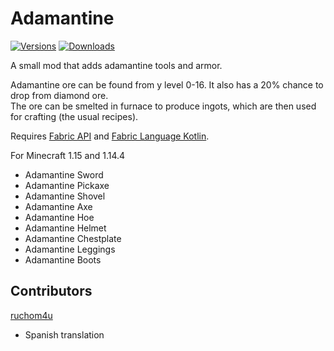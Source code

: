 # Adamantine

[![Versions](https://cf.way2muchnoise.eu/versions/adamantine.svg)](https://www.curseforge.com/minecraft/mc-mods/adamantine)
[![Downloads](https://cf.way2muchnoise.eu/adamantine.svg)](https://www.curseforge.com/minecraft/mc-mods/adamantine)

A small mod that adds adamantine tools and armor.  

Adamantine ore can be found from y level 0-16. It also has a 20% chance to drop from diamond ore.  
The ore can be smelted in furnace to produce ingots, which are then used for crafting (the usual recipes).

Requires [Fabric API](https://www.curseforge.com/minecraft/mc-mods/fabric-api) and
 [Fabric Language Kotlin](https://www.curseforge.com/minecraft/mc-mods/fabric-language-kotlin).

For Minecraft 1.15 and 1.14.4

- Adamantine Sword
- Adamantine Pickaxe
- Adamantine Shovel
- Adamantine Axe
- Adamantine Hoe
- Adamantine Helmet
- Adamantine Chestplate
- Adamantine Leggings
- Adamantine Boots

## Contributors

[ruchom4u](https://github.com/ruchom4u)
- Spanish translation